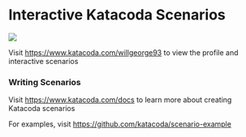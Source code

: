 # Interactive Katacoda Scenarios

[![](http://shields.katacoda.com/katacoda/willgeorge93/count.svg)](https://www.katacoda.com/willgeorge93 "Get your profile on Katacoda.com")

Visit https://www.katacoda.com/willgeorge93 to view the profile and interactive scenarios

### Writing Scenarios
Visit https://www.katacoda.com/docs to learn more about creating Katacoda scenarios

For examples, visit https://github.com/katacoda/scenario-example
